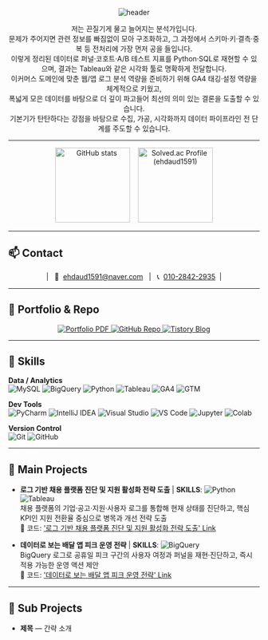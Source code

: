 <!-- Capsule Render: waving header -->
<p align="center">
  <img
    src="https://capsule-render.vercel.app/api?type=waving&color=0:1e293b,100:334155&height=200&section=header&text=Dongmyeong%20Kim&fontColor=ffffff&fontSize=44&fontAlign=50&fontAlignY=40&desc=Data%20Analyst&descAlign=50&descAlignY=65&animation=twinkling"
    alt="header"
/>
</p>

<div align="center">
  저는 끈질기게 물고 늘어지는 분석가입니다.<br>
  문제가 주어지면 관련 정보를 빠짐없이 모아 구조화하고, 그 과정에서 스키마·키·결측·중복 등 전처리에 가장 먼저 공을 들입니다.<br>
  이렇게 정리된 데이터로 퍼널·코호트·A/B 테스트 지표를 Python·SQL로 재현할 수 있으며, 결과는 Tableau와 같은 시각화 툴로 명확하게 전달합니다.<br>
  이커머스 도메인에 맞춘 웹/앱 로그 분석 역량을 준비하기 위해 GA4 태깅·설정 역량을 체계적으로 키웠고,<br>
  폭넓게 모은 데이터를 바탕으로 더 깊이 파고들어 최선의 의미 있는 결론을 도출할 수 있습니다.<br>
  기본기가 탄탄하다는 강점을 바탕으로 수집, 가공, 시각화까지 데이터 파이프라인 전 단계를 주도할 수 있습니다.
</div>

---

<!-- GitHub 통계 + solved.ac 티어 (한 줄) -->
<div align="center">
  <img src="https://github-readme-stats.vercel.app/api?username=DongMyeong2&show_icons=true&theme=transparent&rank_icon=github"
       height="150" alt="GitHub stats" />
  &nbsp;&nbsp;
  <a href="https://solved.ac/profile/ehdaud1591">
    <img src="https://mazassumnida.wtf/api/v2/generate_badge?boj=ehdaud1591" height="150" alt="Solved.ac Profile (ehdaud1591)" />
  </a>
</div>

---

## 📫 Contact
<p align="center">
  | &nbsp; 📧&nbsp;
  <a href="mailto:ehdaud1591@naver.com">ehdaud1591@naver.com</a>
  &nbsp;&nbsp;|&nbsp;&nbsp;
  📞&nbsp;
  <a href="tel:+821028422935">010-2842-2935</a>
  &nbsp;|
</p>

---

## 📁 Portfolio & Repo
<p align="center">
  <!-- 포트폴리오 PDF -->
  <a href="https://dongmyeong2.github.io/portfolio/resume.pdf">
    <img alt="Portfolio PDF"
         src="https://img.shields.io/badge/Portfolio%20PDF-0EA5E9?style=for-the-badge&logo=readthedocs&logoColor=white">
  </a>
  <!-- GitHub 레포 -->
  <a href="https://github.com/DongMyeong2/portfolio">
    <img alt="GitHub Repo"
         src="https://img.shields.io/badge/GitHub%20Repo-181717?style=for-the-badge&logo=github&logoColor=white">
  </a>
  <!-- Tistory 블로그 -->
  <a href="https://mj-escape.tistory.com/">
    <img alt="Tistory Blog"
         src="https://img.shields.io/badge/Tistory%20Blog-000000?style=for-the-badge&logo=tistory&logoColor=white">
  </a>
</p>


---

## 🧰 Skills
**Data / Analytics**  
![MySQL](https://img.shields.io/badge/MySQL-4479A1?logo=mysql&logoColor=white)
![BigQuery](https://img.shields.io/badge/BigQuery-4285F4?logo=googlecloud&logoColor=white)
![Python](https://img.shields.io/badge/Python-3776AB?logo=python&logoColor=white)
![Tableau](https://img.shields.io/badge/Tableau-E97627?logo=tableau&logoColor=white)
![GA4](https://img.shields.io/badge/GA4-E37400?logo=googleanalytics&logoColor=white)
![GTM](https://img.shields.io/badge/GTM-246FDB?logo=googletagmanager&logoColor=white)

**Dev Tools**  
![PyCharm](https://img.shields.io/badge/PyCharm-000000?logo=pycharm&logoColor=white)
![IntelliJ IDEA](https://img.shields.io/badge/IntelliJ%20IDEA-000000?logo=intellijidea&logoColor=white)
![Visual Studio](https://img.shields.io/badge/Visual%20Studio-5C2D91?logo=visualstudio&logoColor=white)
![VS Code](https://img.shields.io/badge/VS%20Code-007ACC?logo=visualstudiocode&logoColor=white)
![Jupyter](https://img.shields.io/badge/Jupyter-F37626?logo=jupyter&logoColor=white)
![Colab](https://img.shields.io/badge/Colab-F9AB00?logo=googlecolab&logoColor=white)

**Version Control**  
![Git](https://img.shields.io/badge/Git-F05032?logo=git&logoColor=white)
![GitHub](https://img.shields.io/badge/GitHub-181717?logo=github&logoColor=white)


---

## 🚀 Main Projects
- **로그 기반 채용 플랫폼 진단 및 지원 활성화 전략 도출** | **SKILLS**: ![Python](https://img.shields.io/badge/Python-3776AB?logo=python&logoColor=white)
![Tableau](https://img.shields.io/badge/Tableau-E97627?logo=tableau&logoColor=white)   
  채용 플랫폼의 기업·공고·지원·사용자 로그를 통합해 현재 상태를 진단하고, 핵심 KPI인 지원 전환율 중심으로 병목과 개선 전략 도출   
  🔗 코드: ['로그 기반 채용 플랫폼 진단 및 지원 활성화 전략 도출' Link](https://github.com/DongMyeong2/portfolio/tree/test/Main_Project_1_%EB%A1%9C%EA%B7%B8%20%EA%B8%B0%EB%B0%98%20%EC%B1%84%EC%9A%A9%20%ED%94%8C%EB%9E%AB%ED%8F%BC%20%EC%A7%84%EB%8B%A8%20%EB%B0%8F%20%EC%A7%80%EC%9B%90%20%ED%99%9C%EC%84%B1%ED%99%94%20%EC%A0%84%EB%9E%B5%20%EB%8F%84%EC%B6%9C)   

- **데이터로 보는 배달 앱 피크 운영 전략** | **SKILLS**: ![BigQuery](https://img.shields.io/badge/BigQuery-4285F4?logo=googlecloud&logoColor=white)   
  BigQuery 로그로 공휴일 피크 구간의 사용자 여정과 퍼널을 재현·진단하고, 즉시 적용 가능한 운영 액션 제안   
  🔗 코드: ['데이터로 보는 배달 앱 피크 운영 전략' Link](https://github.com/DongMyeong2/portfolio/tree/591a43585d7bea66e8a9521117ec4c05973e17bd/Main_Project_2_%EB%8D%B0%EC%9D%B4%ED%84%B0%EB%A1%9C%20%EB%B3%B4%EB%8A%94%20%EB%B0%B0%EB%8B%AC%EC%95%B1%20%ED%94%BC%ED%81%AC%20%EC%9A%B4%EC%98%81%20%EC%A0%84%EB%9E%B5)

---

## 🧩 Sub Projects
- **제목** — 간략 소개 
